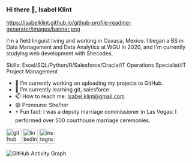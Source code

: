### Hi there 👋, Isabel Klint

<https://isabelklint.github.io/github-profile-readme-generator/images/banner.png>

I'm a field linguist living and working in Oaxaca, Mexico. I began a BS in Data Management and Data Analytics at WGU in 2020, and I'm currently studying web development with Shecodes.

Skills: Excel/SQL/Python/R/Salesforce/Oracle/IT Operations Specialist/IT Project Management

- 🔭 I’m currently working on uploading my projects to GitHub. 
- 🌱 I’m currently learning git, salesforce 
- 📫 How to reach me: Isabel.klint@gmail.com 
- 😄 Pronouns: She/her 
- ⚡ Fun fact: I was a deputy marriage commissioner in Las Vegas: I performed over 500 courthouse marriage ceremonies. 


[<img src='https://cdn.jsdelivr.net/npm/simple-icons@3.0.1/icons/github.svg' alt='github' height='40'>](https://github.com/isabelklint)  [<img src='https://cdn.jsdelivr.net/npm/simple-icons@3.0.1/icons/linkedin.svg' alt='linkedin' height='40'>](https://www.linkedin.com/in/isabel-klint-09586522/)  [<img src='https://cdn.jsdelivr.net/npm/simple-icons@3.0.1/icons/instagram.svg' alt='instagram' height='40'>](https://www.instagram.com/isabelklint/)  

![GitHub Activity Graph](https://activity-graph.herokuapp.com/graph?username=isabelklint)  


